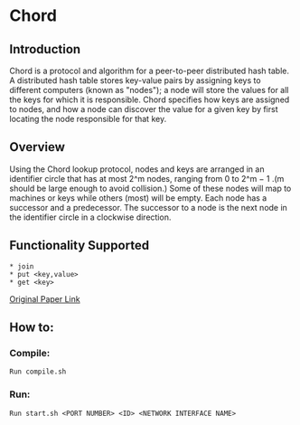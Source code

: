 # Chord

## Introduction
 Chord is a protocol and algorithm for a peer-to-peer distributed hash table. A distributed hash 
table stores key-value pairs by assigning keys to different computers (known as "nodes"); a node will 
store the values for all the keys for which it is responsible. Chord specifies how keys are assigned to
nodes, and how a node can discover the value for a given key by first locating the node responsible for
that key.

## Overview 
 Using the Chord lookup protocol, nodes and keys are arranged in an identifier circle that has at
most 2^m nodes, ranging from 0 to 2^m − 1 .(m should be large enough to avoid collision.) Some of these
nodes will map to machines or keys while others (most) will be empty. Each node has a successor and a predecessor.
The successor to a node is the next node in the identifier circle in a clockwise direction.

## Functionality Supported
	* join
	* put <key,value>
	* get <key>
[Original Paper Link](http://nms.lcs.mit.edu/papers/chord.pdf)

## How to:
### Compile:
	Run compile.sh
### Run:
	Run start.sh <PORT NUMBER> <ID> <NETWORK INTERFACE NAME>
